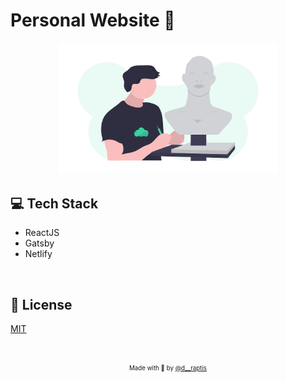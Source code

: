 # Personal Website :metal:
 
<p align="center">
  <img src="assets/me.png" width="70%">
</p>

## :computer: Tech Stack
   - ReactJS 
   - Gatsby
   - Netlify

&nbsp;

## :page_with_curl: License

[MIT](https://en.wikipedia.org/wiki/MIT_License)

&nbsp;

<p align="center">
<sub><sup>Made with 🤘 by <a href="https://twitter.com/d__raptis">@d__raptis</a></sup></sub>
</p>
